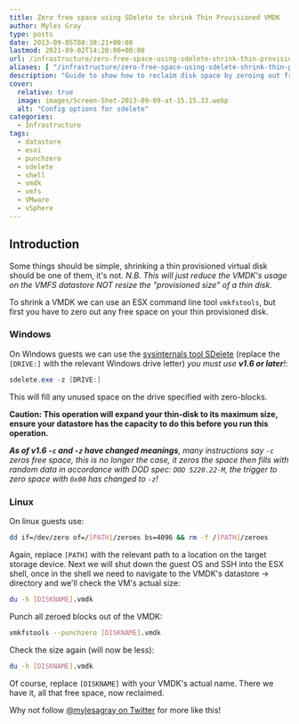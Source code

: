 ```yaml
---
title: Zero free space using SDelete to shrink Thin Provisioned VMDK
author: Myles Gray
type: posts
date: 2013-09-05T08:38:21+00:00
lastmod: 2021-09-02T14:20:00+00:00
url: /infrastructure/zero-free-space-using-sdelete-shrink-thin-provisioned-vmdk
aliases: [ "/infrastructure/zero-free-space-using-sdelete-shrink-thin-provisioned-vmdk/amp" ]
description: "Guide to show how to reclaim disk space by zeroing out free space on thin provisioned VMDKs using sdelete"
cover:
  relative: true
  image: images/Screen-Shot-2013-09-09-at-15.15.33.webp
  alt: "Config options for sdelete"
categories:
  - Infrastructure
tags:
  - datastore
  - esxi
  - punchzero
  - sdelete
  - shell
  - vmdk
  - vmfs
  - VMware
  - vSphere
---
```


## Introduction

Some things should be simple, shrinking a thin provisioned virtual disk should be one of them, it's not. _N.B. This will just reduce the VMDK's usage on the VMFS datastore NOT resize the "provisioned size" of a thin disk._

To shrink a VMDK we can use an ESX command line tool `vmkfstools`, but first you have to zero out any free space on your thin provisioned disk.

### Windows

On Windows guests we can use the [sysinternals tool SDelete][1] (replace the `[DRIVE:]` with the relevant Windows drive letter) _you must use **v1.6 or later**!_:

```powershell
sdelete.exe -z [DRIVE:]
```

This will fill any unused space on the drive specified with zero-blocks.

**Caution: This operation will expand your thin-disk to its maximum size, ensure your datastore has the capacity to do this before you run this operation.**

_**As of v1.6 `-c` and `-z` have changed meanings**, many instructions say `-c` zeros free space, this is no longer the case, it zeros the space then fills with random data in accordance with DOD spec: `DOD 5220.22-M`, the trigger to zero space with `0x00` has changed to `-z`!_

### Linux

On linux guests use:

```bash
dd if=/dev/zero of=/[PATH]/zeroes bs=4096 && rm -f /[PATH]/zeroes
```

Again, replace `[PATH]` with the relevant path to a location on the target storage device. Next we will shut down the guest OS and SSH into the ESX shell, once in the shell we need to navigate to the VMDK's datastore -> directory and we'll check the VM's actual size:

```bash
du -h [DISKNAME].vmdk
```

Punch all zeroed blocks out of the VMDK:

```bash
vmkfstools --punchzero [DISKNAME].vmdk
```

Check the size again (will now be less):

```bash
du -h [DISKNAME].vmdk
```

Of course, replace `[DISKNAME]` with your VMDK's actual name. There we have it, all that free space, now reclaimed.

Why not follow [@mylesagray on Twitter][2] for more like this!

 [1]: https://docs.microsoft.com/en-us/sysinternals/downloads/sdelete
 [2]: https://twitter.com/mylesagray